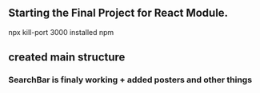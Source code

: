 ## Starting the Final Project for React Module.
npx kill-port 3000
installed npm
## created main structure

### SearchBar is finaly working + added posters and other things

